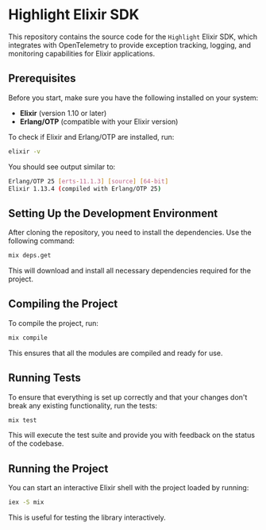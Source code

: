 # Highlight Elixir SDK

This repository contains the source code for the `Highlight` Elixir SDK, which integrates with OpenTelemetry to provide exception tracking, logging, and monitoring capabilities for Elixir applications.

## Prerequisites

Before you start, make sure you have the following installed on your system:

- **Elixir** (version 1.10 or later)
- **Erlang/OTP** (compatible with your Elixir version)

To check if Elixir and Erlang/OTP are installed, run:

```sh
elixir -v
```

You should see output similar to:

```sh
Erlang/OTP 25 [erts-11.1.3] [source] [64-bit]
Elixir 1.13.4 (compiled with Erlang/OTP 25)
```

## Setting Up the Development Environment

After cloning the repository, you need to install the dependencies. Use the following command:

```sh
mix deps.get
```

This will download and install all necessary dependencies required for the project.

## Compiling the Project

To compile the project, run:

```sh
mix compile
```

This ensures that all the modules are compiled and ready for use.

## Running Tests

To ensure that everything is set up correctly and that your changes don't break any existing functionality, run the tests:

```sh
mix test
```

This will execute the test suite and provide you with feedback on the status of the codebase.

## Running the Project

You can start an interactive Elixir shell with the project loaded by running:

```sh
iex -S mix
```

This is useful for testing the library interactively.

